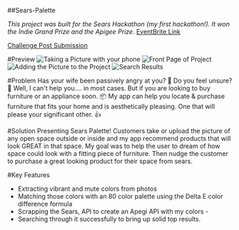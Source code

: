 ##Sears-Palette

*This project was built for the Sears Hackathon (my first hackathon!). It won the Indie Grand Prize and the Apigee Prize.*
[EventBrite Link](https://www.eventbrite.com/e/sears-retail-hackathon-startup-dev-20k-partnership-opportunities-registration-11947783141?utm_campaign=order_confirm&utm_medium=email&ref=eemailordconf&utm_source=eb_email&utm_term=eventname)

[Challenge Post Submission](http://sea-sears-challenge.challengepost.com/submissions/38976-sears-palette)

#Preview
![Taking a Picture with your phone](http://challengepost-s3-challengepost.netdna-ssl.com/photos/production/solution_photos/000/277/879/datas/xlarge.png)
![Front Page of Project](http://challengepost-s3-challengepost.netdna-ssl.com/photos/production/solution_photos/000/277/841/datas/xlarge.png)
![Adding the Picture to the Project](http://challengepost-s3-challengepost.netdna-ssl.com/photos/production/solution_photos/000/277/828/datas/xlarge.png)
![Search Results](http://challengepost-s3-challengepost.netdna-ssl.com/photos/production/solution_photos/000/277/830/datas/xlarge.png)

#Problem
Has your wife been passively angry at you? :no_good: Do you feel unsure? :bow: Well, I can't help you.... in most cases. But if you are looking to buy furniture or an appliance soon. :package: My app can help you locate & purchase furniture that fits your home and is aesthetically pleasing. One that will please your significant other. :+1:

#Solution
Presenting Sears Palette! Customers take or upload the picture of any open space outside or inside and my app recommend products that will look GREAT in that space. My goal was to help the user to dream of how space could look with a fitting piece of furniture. Then nudge the customer to purchase a great looking product for their space from sears.

#Key Features
* Extracting vibrant and mute colors from photos
* Matching those colors with an 80 color palette using the Delta E color difference formula
* Scrapping the Sears, API to create an Apegi API with my colors -
* Searching through it successfully to bring up solid top results.
